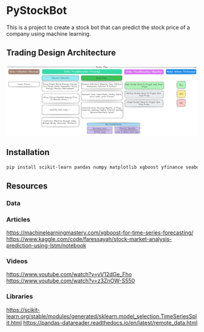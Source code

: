 # PyStockBot
This is a project to create a stock bot that can predict the stock price of a company using machine learning.

## Trading Design Architecture

![Trading Design Architecture](.images/trading-design-architecture.png)

## Installation
```bash
pip install scikit-learn pandas numpy matplotlib xgboost yfinance seaborn autopep8 pandas-datareader keras tensorflow ipykernel
```


## Resources

### Data

### Articles
https://machinelearningmastery.com/xgboost-for-time-series-forecasting/
https://www.kaggle.com/code/faressayah/stock-market-analysis-prediction-using-lstm/notebook


### Videos
https://www.youtube.com/watch?v=vV12dGe_Fho
https://www.youtube.com/watch?v=z3ZnOW-S550

### Libraries
https://scikit-learn.org/stable/modules/generated/sklearn.model_selection.TimeSeriesSplit.html
https://pandas-datareader.readthedocs.io/en/latest/remote_data.html